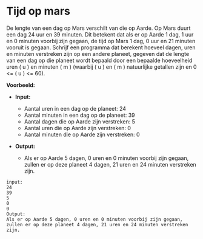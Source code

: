 # Tijd op mars
De lengte van een dag op Mars verschilt van die op Aarde. Op Mars duurt een dag 24 uur en 39 minuten. Dit betekent dat als er op Aarde 1 dag, 1 uur en 0 minuten voorbij zijn gegaan, de tijd op Mars 1 dag, 0 uur en 21 minuten vooruit is gegaan. Schrijf een programma dat berekent hoeveel dagen, uren en minuten verstreken zijn op een andere planeet, gegeven dat de lengte van een dag op die planeet wordt bepaald door een bepaalde hoeveelheid uren \( u \) en minuten \( m \) (waarbij \( u \) en \( m \) natuurlijke getallen zijn en 0 <= \( u \) <= 60).

**Voorbeeld:**
- **Input:**
  - Aantal uren in een dag op de planeet: 24
  - Aantal minuten in een dag op de planeet: 39
  - Aantal dagen die op Aarde zijn verstreken: 5
  - Aantal uren die op Aarde zijn verstreken: 0
  - Aantal minuten die op Aarde zijn verstreken: 0

- **Output:** 
  - Als er op Aarde 5 dagen, 0 uren en 0 minuten voorbij zijn gegaan, zullen er op deze planeet 4 dagen, 21 uren en 24 minuten verstreken zijn.

```console?lang=python=>>>
input:
24
39
5
0
0
Output:
Als er op Aarde 5 dagen, 0 uren en 0 minuten voorbij zijn gegaan, zullen er op deze planeet 4 dagen, 21 uren en 24 minuten verstreken zijn.
```